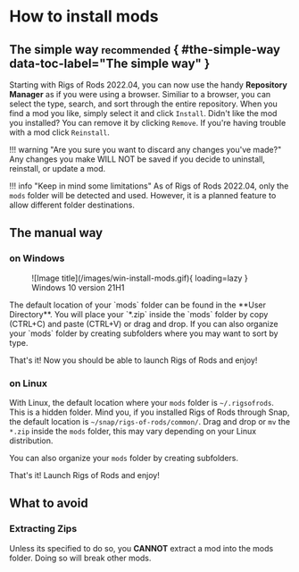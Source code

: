 # How to install mods

## The simple way <small>recommended</small> { #the-simple-way data-toc-label="The simple way" }

Starting with Rigs of Rods 2022.04, you can now use the handy **Repository Manager** as if you were using a browser. Similiar to a browser, you can select the type, search, and sort through the entire repository. When you find a mod you like, simply select it and click `Install`. Didn't like the mod you installed? You can remove it by clicking `Remove`. If you're having trouble with a mod click `Reinstall`.

!!! warning "Are you sure you want to discard any changes you've made?"
	Any changes you make WILL NOT be saved if you decide to uninstall, reinstall, or update a mod.

!!! info "Keep in mind some limitations"
	As of Rigs of Rods 2022.04, only the `mods` folder will be detected and used. However, it is a planned feature to allow different folder destinations.

## The manual way

### on Windows
<figure markdown>
  ![Image title](/images/win-install-mods.gif){ loading=lazy }
  <figcaption>Windows 10 version 21H1</figcaption>
</figure>
The default location of your `mods` folder can be found in the **User Directory**. You will place your `*.zip` inside the `mods` folder by copy (CTRL+C) and paste (CTRL+V) or drag and drop. If you can also organize your `mods` folder by creating subfolders where you may want to sort by type.

That's it! Now you should be able to launch Rigs of Rods and enjoy!

### on Linux

With Linux, the default location where your `mods` folder is `~/.rigsofrods`. This is a hidden folder. Mind you, if you installed Rigs of Rods through Snap, the default location is `~/snap/rigs-of-rods/common/`. Drag and drop or `mv` the `*.zip` inside the `mods` folder, this may vary depending on your Linux distribution.

You can also organize your `mods` folder by creating subfolders.

That's it! Launch Rigs of Rods and enjoy!

## What to avoid

### Extracting Zips

Unless its specified to do so, you **CANNOT** extract a mod into the mods folder. Doing so will break other mods.